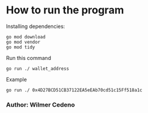 # How to run the program

Installing dependencies:

    go mod download
    go mod vendor
    go mod tidy

Run this command

    go run ./ wallet_address

Example

    go run ./ 0x4D27BCD51CB37122EA5eEAb70cd51c15Ff518a1c

### Author: Wilmer Cedeno
